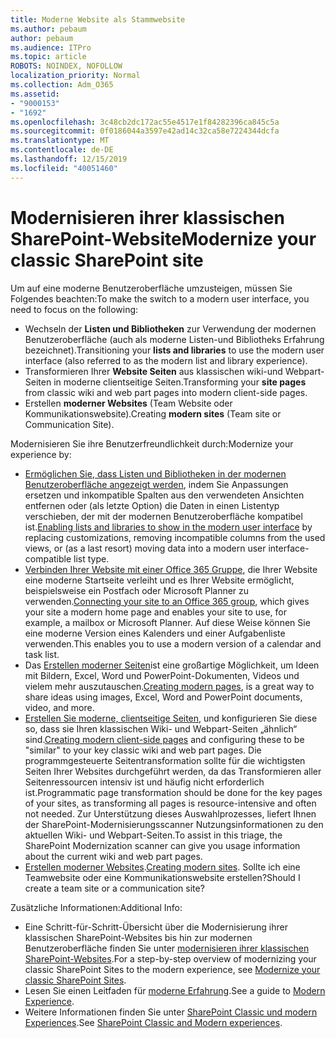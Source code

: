 ```yaml
---
title: Moderne Website als Stammwebsite
ms.author: pebaum
author: pebaum
ms.audience: ITPro
ms.topic: article
ROBOTS: NOINDEX, NOFOLLOW
localization_priority: Normal
ms.collection: Adm_O365
ms.assetid:
- "9000153"
- "1692"
ms.openlocfilehash: 3c48cb2dc172ac55e4517e1f84282396ca845c5a
ms.sourcegitcommit: 0f0186044a3597e42ad14c32ca58e7224344dcfa
ms.translationtype: MT
ms.contentlocale: de-DE
ms.lasthandoff: 12/15/2019
ms.locfileid: "40051460"
---
```

# <a name="modernize-your-classic-sharepoint-site"></a><span data-ttu-id="1673d-102">Modernisieren ihrer klassischen SharePoint-Website</span><span class="sxs-lookup"><span data-stu-id="1673d-102">Modernize your classic SharePoint site</span></span>

<span data-ttu-id="1673d-103">Um auf eine moderne Benutzeroberfläche umzusteigen, müssen Sie Folgendes beachten:</span><span class="sxs-lookup"><span data-stu-id="1673d-103">To make the switch to a modern user interface, you need to focus on the following:</span></span>

- <span data-ttu-id="1673d-104">Wechseln der **Listen und Bibliotheken** zur Verwendung der modernen Benutzeroberfläche (auch als moderne Listen-und Bibliotheks Erfahrung bezeichnet).</span><span class="sxs-lookup"><span data-stu-id="1673d-104">Transitioning your **lists and libraries** to use the modern user interface (also referred to as the modern list and library experience).</span></span>
- <span data-ttu-id="1673d-105">Transformieren Ihrer **Website Seiten** aus klassischen wiki-und Webpart-Seiten in moderne clientseitige Seiten.</span><span class="sxs-lookup"><span data-stu-id="1673d-105">Transforming your **site pages** from classic wiki and web part pages into modern client-side pages.</span></span>
- <span data-ttu-id="1673d-106">Erstellen **moderner Websites** (Team Website oder Kommunikationswebsite).</span><span class="sxs-lookup"><span data-stu-id="1673d-106">Creating **modern sites** (Team site or Communication Site).</span></span>

<span data-ttu-id="1673d-107">Modernisieren Sie ihre Benutzerfreundlichkeit durch:</span><span class="sxs-lookup"><span data-stu-id="1673d-107">Modernize your experience by:</span></span>
- <span data-ttu-id="1673d-108">[Ermöglichen Sie, dass Listen und Bibliotheken in der modernen Benutzeroberfläche angezeigt werden](https://docs.microsoft.com/sharepoint/dev/transform/modernize-userinterface-lists-and-libraries), indem Sie Anpassungen ersetzen und inkompatible Spalten aus den verwendeten Ansichten entfernen oder (als letzte Option) die Daten in einen Listentyp verschieben, der mit der modernen Benutzeroberfläche kompatibel ist.</span><span class="sxs-lookup"><span data-stu-id="1673d-108">[Enabling lists and libraries to show in the modern user interface](https://docs.microsoft.com/sharepoint/dev/transform/modernize-userinterface-lists-and-libraries) by replacing customizations, removing incompatible columns from the used views, or (as a last resort) moving data into a modern user interface-compatible list type.</span></span>
- <span data-ttu-id="1673d-109">[Verbinden Ihrer Website mit einer Office 365 Gruppe](https://docs.microsoft.com/sharepoint/dev/transform/modernize-connect-to-office365-group), die Ihrer Website eine moderne Startseite verleiht und es Ihrer Website ermöglicht, beispielsweise ein Postfach oder Microsoft Planner zu verwenden.</span><span class="sxs-lookup"><span data-stu-id="1673d-109">[Connecting your site to an Office 365 group](https://docs.microsoft.com/sharepoint/dev/transform/modernize-connect-to-office365-group), which gives your site a modern home page and enables your site to use, for example, a mailbox or Microsoft Planner.</span></span> <span data-ttu-id="1673d-110">Auf diese Weise können Sie eine moderne Version eines Kalenders und einer Aufgabenliste verwenden.</span><span class="sxs-lookup"><span data-stu-id="1673d-110">This enables you to use a modern version of a calendar and task list.</span></span>
- <span data-ttu-id="1673d-111">Das [Erstellen moderner Seiten](https://support.office.com/article/create-and-use-modern-pages-on-a-sharepoint-site-b3d46deb-27a6-4b1e-87b8-df851e503dec)ist eine großartige Möglichkeit, um Ideen mit Bildern, Excel, Word und PowerPoint-Dokumenten, Videos und vielem mehr auszutauschen.</span><span class="sxs-lookup"><span data-stu-id="1673d-111">[Creating modern pages](https://support.office.com/article/create-and-use-modern-pages-on-a-sharepoint-site-b3d46deb-27a6-4b1e-87b8-df851e503dec), is a great way to share ideas using images, Excel, Word and PowerPoint documents, video, and more.</span></span>
- <span data-ttu-id="1673d-112">[Erstellen Sie moderne, clientseitige Seiten](https://docs.microsoft.com/sharepoint/dev/transform/modernize-userinterface-site-pages), und konfigurieren Sie diese so, dass sie Ihren klassischen Wiki- und Webpart-Seiten „ähnlich“ sind.</span><span class="sxs-lookup"><span data-stu-id="1673d-112">[Creating modern client-side pages](https://docs.microsoft.com/sharepoint/dev/transform/modernize-userinterface-site-pages) and configuring these to be "similar" to your key classic wiki and web part pages.</span></span> <span data-ttu-id="1673d-113">Die programmgesteuerte Seitentransformation sollte für die wichtigsten Seiten Ihrer Websites durchgeführt werden, da das Transformieren aller Seitenressourcen intensiv ist und häufig nicht erforderlich ist.</span><span class="sxs-lookup"><span data-stu-id="1673d-113">Programmatic page transformation should be done for the key pages of your sites, as transforming all pages is resource-intensive and often not needed.</span></span> <span data-ttu-id="1673d-114">Zur Unterstützung dieses Auswahlprozesses, liefert Ihnen der SharePoint-Modernisierungsscanner Nutzungsinformationen zu den aktuellen Wiki- und Webpart-Seiten.</span><span class="sxs-lookup"><span data-stu-id="1673d-114">To assist in this triage, the SharePoint Modernization scanner can give you usage information about the current wiki and web part pages.</span></span>
- <span data-ttu-id="1673d-115">[Erstellen moderner Websites](https://support.office.com/article/create-a-team-site-in-sharepoint-ef10c1e7-15f3-42a3-98aa-b5972711777d).</span><span class="sxs-lookup"><span data-stu-id="1673d-115">[Creating modern sites](https://support.office.com/article/create-a-team-site-in-sharepoint-ef10c1e7-15f3-42a3-98aa-b5972711777d).</span></span> <span data-ttu-id="1673d-116">Sollte ich eine Teamwebsite oder eine Kommunikationswebsite erstellen?</span><span class="sxs-lookup"><span data-stu-id="1673d-116">Should I create a team site or a communication site?</span></span>

<span data-ttu-id="1673d-117">Zusätzliche Informationen:</span><span class="sxs-lookup"><span data-stu-id="1673d-117">Additional Info:</span></span> 
- <span data-ttu-id="1673d-118">Eine Schritt-für-Schritt-Übersicht über die Modernisierung ihrer klassischen SharePoint-Websites bis hin zur modernen Benutzeroberfläche finden Sie unter [modernisieren ihrer klassischen SharePoint-Websites](https://docs.microsoft.com/sharepoint/dev/transform/modernize-classic-sites).</span><span class="sxs-lookup"><span data-stu-id="1673d-118">For a step-by-step overview of modernizing your classic SharePoint Sites to the modern experience, see [Modernize your classic SharePoint Sites](https://docs.microsoft.com/sharepoint/dev/transform/modernize-classic-sites).</span></span>
- <span data-ttu-id="1673d-119">Lesen Sie einen Leitfaden für [moderne Erfahrung](https://docs.microsoft.com/sharepoint/guide-to-sharepoint-modern-experience).</span><span class="sxs-lookup"><span data-stu-id="1673d-119">See a guide to [Modern Experience](https://docs.microsoft.com/sharepoint/guide-to-sharepoint-modern-experience).</span></span>
- <span data-ttu-id="1673d-120">Weitere Informationen finden Sie unter [SharePoint Classic und modern Experiences](https://support.office.com/article/sharepoint-classic-and-modern-experiences-5725c103-505d-4a6e-9350-300d3ec7d73f).</span><span class="sxs-lookup"><span data-stu-id="1673d-120">See [SharePoint Classic and Modern experiences](https://support.office.com/article/sharepoint-classic-and-modern-experiences-5725c103-505d-4a6e-9350-300d3ec7d73f).</span></span> 




